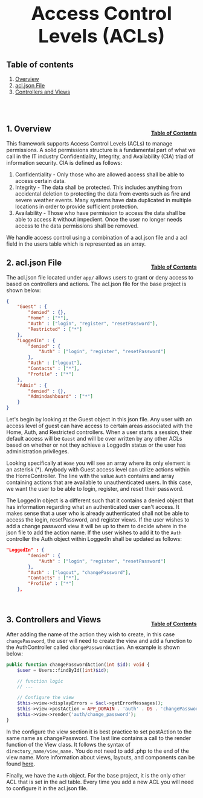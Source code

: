 <h1 style="font-size: 50px; text-align: center;">Access Control Levels (ACLs)</h1>

## Table of contents
1. [Overview](#overview)
2. [acl.json File](#acl-file)
3. [Controllers and Views](#controllers-and-views)
<br>
<br>

## 1. Overview <a id="overview"></a><span style="float: right; font-size: 14px; padding-top: 15px;">[Table of Contents](#table-of-contents)</span>
This framework supports Access Control Levels (ACLs) to manage permissions.  A solid permissions structure is a fundamental part of what we call in the IT industry Confidentiality, Integrity, and Availability (CIA) triad of information security.  CIA is defined as follows:
1. Confidentiality - Only those who are allowed access shall be able to access certain data.
2. Integrity - The data shall be protected.  This includes anything from accidental deletion to protecting the data from events such as fire and severe weather events.  Many systems have data duplicated in multiple locations in order to provide sufficient protection.
3. Availability - Those who have permission to access the data shall be able to access it without impedient.  Once the user no longer needs access to the data permissions shall be removed.

We handle access control using a combination of a acl.json file and a acl field in the users table which is represented as an array.
<br>

## 2. acl.json File <a id="acl-file"></a><span style="float: right; font-size: 14px; padding-top: 15px;">[Table of Contents](#table-of-contents)</span>
The acl.json file located under `app/` allows users to grant or deny access to based on controllers and actions.  The acl.json file for the base project is shown below:

```json
{
    "Guest" : {
        "denied" : {},
        "Home" : ["*"],
        "Auth" : ["login", "register", "resetPassword"],
        "Restricted" : ["*"]
    },
    "LoggedIn" : {
        "denied" : {
            "Auth" : ["login", "register", "resetPassword"]
        },
        "Auth" : ["logout"],
        "Contacts" : ["*"],
        "Profile" : ["*"]
    },
    "Admin" : {
        "denied" : {},
        "Admindashboard" : ["*"]
    }
}
```

Let's begin by looking at the Guest object in this json file.  Any user with an access level of guest can have access to certain areas associated with the Home, Auth, and Restricted controllers.  When a user starts a session, their default access will be `Guest` and will be over written by any other ACLs based on whether or not they achieve a LoggedIn status or the user has administration privileges.

Looking specifically at `Home` you will see an array where its only element is an asterisk (*).  Anybody with Guest access level can utilize actions within the HomeController.  The line with the value `Auth` contains and array containing actions that are available to unauthenticated users.  In this case, we want the user to be able to login, register, and reset their password.

The LoggedIn object is a different such that it contains a denied object that has information regarding what an authenticated user can't access.  It makes sense that a user who is already authenticated shall not be able to access the login, resetPassword, and register views.  If the user wishes to add a change password view it will be up to them to decide where in the json file to add the action name.  If the user wishes to add it to the `Auth` controller the Auth object within LoggedIn shall be updated as follows:

```json
"LoggedIn" : {
        "denied" : {
            "Auth" : ["login", "register", "resetPassword"]
        },
        "Auth" : ["logout", "changePassword"],
        "Contacts" : ["*"],
        "Profile" : ["*"]
    },
```
<br>

## 3. Controllers and Views <a id="controllers-and-views"></a><span style="float: right; font-size: 14px; padding-top: 15px;">[Table of Contents](#table-of-contents)</span>
After adding the name of the action they wish to create, in this case `changePassword`, the user will need to create the view and add a function to the AuthController called `changePasswordAction`.  An example is shown below:

```php
public function changePasswordAction(int $id): void {
    $user = Users::findById((int)$id);

    // function logic
    // ...

    // Configure the view
    $this->view->displayErrors = $acl->getErrorMessages();
    $this->view->postAction = APP_DOMAIN . 'auth' . DS . 'changePassword';
    $this->view->render('auth/change_password');
}
```

In the configure the view section it is best practice to set postAction to the same name as changePassword.  The last line contains a call to the render function of the View class.  It follows the syntax of `directory_name/view_name.`  You do not need to add .php to the end of the view name.  More information about views, layouts, and components can be found [here](views).

Finally, we have the `Auth` object.  For the base project, it is the only other ACL that is set in the acl table.  Every time you add a new ACL you will need to configure it in the acl.json file.